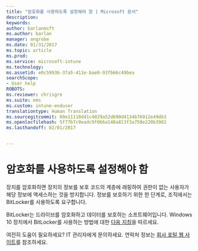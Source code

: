 ```yaml
---
title: "암호화를 사용하도록 설정해야 함 | Microsoft 문서"
description: 
keywords: 
author: barlanmsft
ms.author: barlan
manager: angrobe
ms.date: 01/31/2017
ms.topic: article
ms.prod: 
ms.service: microsoft-intune
ms.technology: 
ms.assetid: e0c5993b-3fa5-411e-bae0-93fb66c49bea
searchScope:
- User help
ROBOTS: 
ms.reviewer: chrisgre
ms.suite: ems
ms.custom: intune-enduser
translationtype: Human Translation
ms.sourcegitcommit: 69e11110d41c4029a52d690d4134b76912e49db3
ms.openlocfilehash: 5f77b7c9eadc9f066a148a813f3a750e220b3981
ms.lasthandoff: 02/01/2017


---
```

# <a name="you-need-to-enable-encryption"></a>암호화를 사용하도록 설정해야 함

장치를 암호화하면 장치의 정보를 보호 코드의 계층에 래핑하여 권한이 없는 사용자가 해당 정보에 액세스하는 것을 방지합니다. 정보를 보호하기 위한 한 단계로, 조직에서는 BitLocker를 사용하도록 요구합니다.

BitLocker는 드라이브를 암호화하고 데이터를 보호하는 소프트웨어입니다. Windows 10 장치에서 BitLocker를 사용하는 방법에 대한 [다음 지침](https://gallery.technet.microsoft.com/How-to-turn-on-BitLocker-34294d3d)을 따르세요.

여전히 도움이 필요하세요? IT 관리자에게 문의하세요. 연락처 정보는 [회사 포털 웹 사이트](http://portal.manage.microsoft.com)를 참조하세요.

